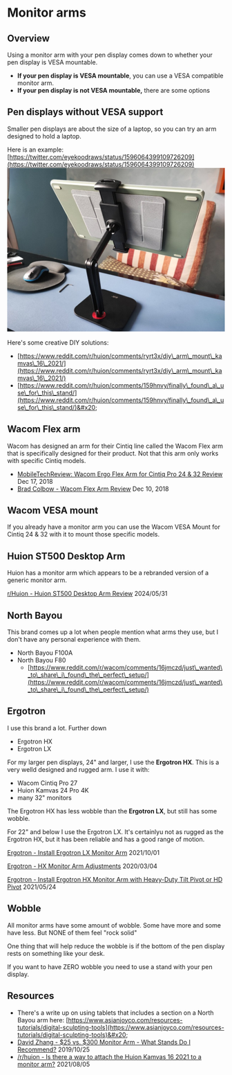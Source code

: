 # Monitor arms

## Overview

Using a monitor arm with your pen display comes down to whether your pen display is VESA mountable.

* **If your pen display is VESA mountable**, you can use a VESA compatible monitor arm.
* **If your pen display is not VESA mountable,** there are some options

## Pen displays without VESA support

Smaller pen displays are about the size of a laptop, so you can try an arm designed to hold a laptop.

Here is an example: [https://twitter.com/eyekoodraws/status/1596064399109726209](https://twitter.com/eyekoodraws/status/1596064399109726209) \
![](../.gitbook/assets/FiZcG7UUUAAXi62.jpg)

Here's some creative DIY solutions:

* [https://www.reddit.com/r/huion/comments/ryrt3x/diy\_arm\_mount\_kamvas\_16\_2021/](https://www.reddit.com/r/huion/comments/ryrt3x/diy\_arm\_mount\_kamvas\_16\_2021/)  &#x20;
* [https://www.reddit.com/r/huion/comments/159hnvy/finally\_found\_a\_use\_for\_this\_stand/](https://www.reddit.com/r/huion/comments/159hnvy/finally\_found\_a\_use\_for\_this\_stand/)&#x20;



## **Wacom Flex arm**

Wacom has designed an arm for their Cintiq line called the Wacom Flex arm that is specifically designed for their product. Not that this arm only works with specific Cintiq models.

* [MobileTechReview: Wacom Ergo Flex Arm for Cintiq Pro 24 & 32 Review](https://www.youtube.com/watch?v=iuqRv5wN2p8) Dec 17, 2018
* [Brad Colbow - Wacom Flex Arm Review](https://www.youtube.com/watch?v=4zIKQqBeF9o) Dec 10, 2018

## **Wacom VESA mount**

If you already have a monitor arm you can use the Wacom VESA Mount for Cintiq 24 & 32 with it to mount those specific models.

## Huion ST500 Desktop Arm&#x20;

Huion has a monitor arm which appears to be a rebranded version of a generic monitor arm.

[r/Huion - Huion ST500 Desktop Arm Review](https://www.reddit.com/r/huion/comments/1d5bin3/huion\_st500\_desktop\_arm\_review/) 2024/05/31&#x20;

## North Bayou

This brand comes up a lot when people mention what arms they use, but I don't have any personal experience with them.

* North Bayou F100A
* North Bayou F80
  * [https://www.reddit.com/r/wacom/comments/16jmczd/just\_wanted\_to\_share\_i\_found\_the\_perfect\_setup/](https://www.reddit.com/r/wacom/comments/16jmczd/just\_wanted\_to\_share\_i\_found\_the\_perfect\_setup/)

## Ergotron

I use this brand a lot. Further down&#x20;

* Ergotron HX&#x20;
* Ergotron LX

For my larger pen displays, 24" and larger, I use the **Ergotron HX**. This is a very welld designed and rugged arm. I use it with:

* &#x20;Wacom Cintiq Pro 27
* Huion Kamvas 24 Pro 4K
* many 32" monitors

The Ergotron HX has less wobble than the **Ergotron LX**, but still has some wobble.

For 22" and below I use the Ergotron LX. It's certainlyu not as rugged as the Ergotron HX, but it has been reliable and has a good range of motion.

[Ergotron - Install Ergotron LX Monitor Arm](https://www.youtube.com/watch?v=8w\_3pzQcjfg) 2021/10/01

[Ergotron - HX Monitor Arm Adjustments](https://www.youtube.com/watch?v=giOfhNkGGdY) 2020/03/04&#x20;

[Ergotron - Install Ergotron HX Monitor Arm with Heavy-Duty Tilt Pivot or HD Pivot](https://www.youtube.com/watch?v=3GZYP7DwwCA) 2021/05/24&#x20;

## Wobble

All monitor arms have some amount of wobble. Some have more and some have less. But NONE of them feel "rock solid"

One thing that will help reduce the wobble is if the bottom of the pen display rests on something like your desk.

If you want to have ZERO wobble you need to use a stand with your pen display.



## Resources

* There's a write up on using tablets that includes a section on a North Bayou arm here: [https://www.asianjoyco.com/resources-tutorials/digital-sculpting-tools](https://www.asianjoyco.com/resources-tutorials/digital-sculpting-tools)&#x20;
* [David Zhang - $25 vs. $300 Monitor Arm - What Stands Do I Recommend?](https://www.youtube.com/watch?v=\_\_K4V8pFhf4) 2019/10/25&#x20;
* [/r/huion - Is there a way to attach the Huion Kamvas 16 2021 to a monitor arm?](https://www.reddit.com/r/huion/comments/oygb83/is\_there\_a\_way\_to\_attach\_the\_huion\_kamvas\_16\_2021/) 2021/08/05&#x20;



